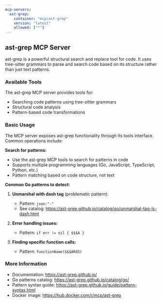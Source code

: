 ```yaml
---
mcp-servers:
  ast-grep:
    container: "mcp/ast-grep"
    version: "latest"
    allowed: ["*"]
---
```


## ast-grep MCP Server

ast-grep is a powerful structural search and replace tool for code. It uses tree-sitter grammars to parse and search code based on its structure rather than just text patterns.

### Available Tools

The ast-grep MCP server provides tools for:
- Searching code patterns using tree-sitter grammars
- Structural code analysis
- Pattern-based code transformations

### Basic Usage

The MCP server exposes ast-grep functionality through its tools interface. Common operations include:

**Search for patterns:**
- Use the ast-grep MCP tools to search for patterns in code
- Supports multiple programming languages (Go, JavaScript, TypeScript, Python, etc.)
- Pattern matching based on code structure, not text

**Common Go patterns to detect:**

1. **Unmarshal with dash tag** (problematic pattern):
   - Pattern: `json:"-"`
   - See catalog: https://ast-grep.github.io/catalog/go/unmarshal-tag-is-dash.html

2. **Error handling issues:**
   - Pattern: `if err != nil { $$$A }`

3. **Finding specific function calls:**
   - Pattern: `functionName($$$ARGS)`

### More Information

- Documentation: https://ast-grep.github.io/
- Go patterns catalog: https://ast-grep.github.io/catalog/go/
- Pattern syntax guide: https://ast-grep.github.io/guide/pattern-syntax.html
- Docker image: https://hub.docker.com/r/mcp/ast-grep
